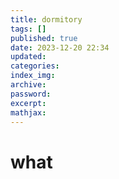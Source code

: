 ```yaml
---
title: dormitory
tags: []
published: true
date: 2023-12-20 22:34
updated:
categories:
index_img:
archive:
password:
excerpt:
mathjax:
---
```


# what
